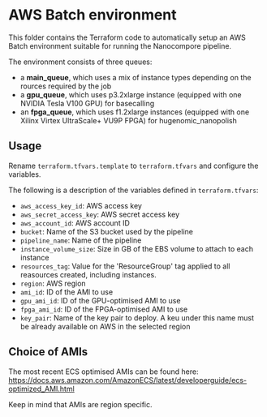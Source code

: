 # AWS Batch environment

This folder contains the Terraform code to automatically setup an AWS Batch environment suitable for running the Nanocompore pipeline.

The environment consists of three queues:

- a __main_queue__, which uses a mix of instance types depending on the rources required by the job
- a __gpu_queue__, which uses p3.2xlarge instance (equipped with one NVIDIA Tesla V100 GPU) for basecalling
- an __fpga_queue__, which uses f1.2xlarge instances (equipped with one Xilinx Virtex UltraScale+ VU9P FPGA) for hugenomic_nanopolish

## Usage

Rename `terraform.tfvars.template` to `terraform.tfvars` and configure the variables.

The following is a description of the variables defined in `terraform.tfvars`:

- `aws_access_key_id`: AWS access key
- `aws_secret_access_key`: AWS secret access key
- `aws_account_id`: AWS account ID 
- `bucket`: Name of the S3 bucket used by the pipeline 
- `pipeline_name`: Name of the pipeline 
- `instance_volume_size`: Size in GB of the EBS volume to attach to each instance 
- `resources_tag`: Value for the 'ResourceGroup' tag applied to all reasources created, including instances. 
- `region`: AWS region 
- `ami_id`: ID of the AMI to use 
- `gpu_ami_id`: ID of the GPU-optimised AMI to use 
- `fpga_ami_id`: ID of the FPGA-optimised AMI to use 
- `key_pair`: Name of the key pair to deploy. A keu under this name must be already available on AWS in the selected region 
 
## Choice of AMIs
The most recent ECS optimised AMIs can be found here: https://docs.aws.amazon.com/AmazonECS/latest/developerguide/ecs-optimized_AMI.html

Keep in mind that AMIs are region specific.
